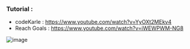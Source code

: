 ### Tutorial :
* codeKarle : https://www.youtube.com/watch?v=YyOXt2MEkv4
* Reach Goals : https://www.youtube.com/watch?v=iWEWPWM-NG8

![image](https://user-images.githubusercontent.com/30351771/135114536-472202cc-5f1c-45cf-bd35-4252734b50a6.png)

